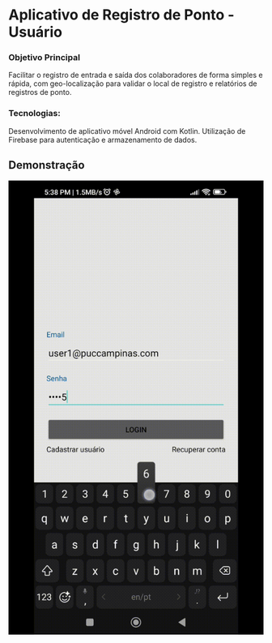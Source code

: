 # Aplicativo de Registro de Ponto - Usuário

### Objetivo Principal
Facilitar o registro de entrada e saída dos colaboradores de forma simples e rápida, com geo-localização para validar o local de registro e relatórios de registros de ponto.

### Tecnologias:
Desenvolvimento de aplicativo móvel Android com Kotlin.
Utilização de Firebase para autenticação e armazenamento de dados.

## Demonstração
![Demonstração do Aplicativo](bateaqui_usuario_app.gif)
